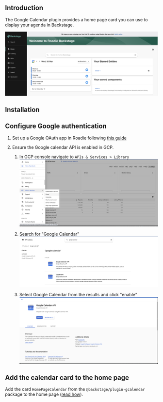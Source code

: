 
## Introduction

The Google Calendar plugin provides a home page card you can use to display your agenda in Backstage.

![gcp-api-search](./gcalendar-card.png)

## Installation

## Configure Google authentication

1. Set up a Google OAuth app in Roadie following [this guide](../../integrations/google-oauth-client)

2. Ensure the Google calendar API is enabled in GCP.
   1. In GCP console navigate to `APIs & Services > Library`
   ![gcp-api-library](./gcp-api-library.png)

   2. Search for "Google Calendar"
   ![gcp-api-search](./gcp-api-search.png)

   3. Select Google Calendar from the results and click "enable"
   ![gcp-api-search](./gcp-enable-api.png)

## Add the calendar card to the home page
   
Add the card `HomePageCalendar` from the `@backstage/plugin-gcalendar` package to the home page ([read how](../../details/updating-the-ui#updating-the-home-page)).